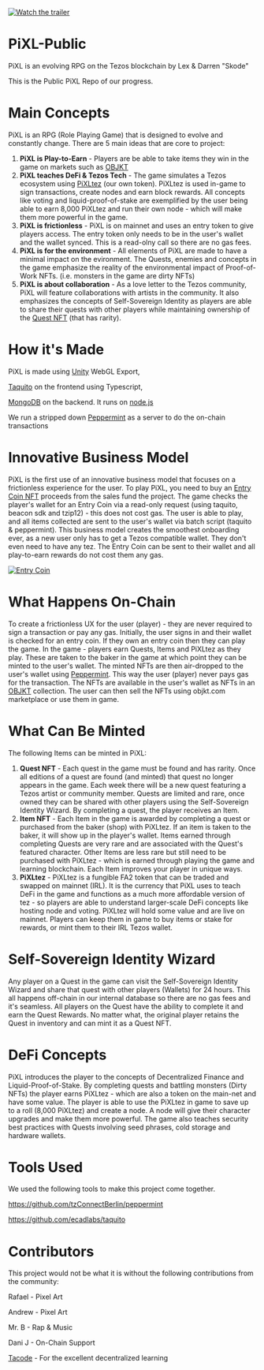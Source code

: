 [![Watch the trailer](https://img.youtube.com/vi/QVPEZzORz4w/maxresdefault.jpg)](https://youtu.be/QVPEZzORz4w)

# PiXL-Public
PiXL is an evolving RPG on the Tezos blockchain by Lex & Darren "Skode"

This is the Public PiXL Repo of our progress. 

# Main Concepts
PiXL is an RPG (Role Playing Game) that is designed to evolve and constantly change. There are 5 main ideas that are core to project:
1. **PiXL is Play-to-Earn** - Players are be able to take items they win in the game on markets such as [OBJKT](https://objkt.com)
2. **PiXL teaches DeFi & Tezos Tech** - The game simulates a Tezos ecosystem using [PiXLtez](#what-can-be-minted) (our own token). PiXLtez is used in-game to sign transactions, create nodes and earn block rewards. All concepts like voting and liquid-proof-of-stake are exemplified by the user being able to earn 8,000 PiXLtez and run their own node - which will make them more powerful in the game. 
3. **PiXL is frictionless** - PiXL is on mainnet and uses an entry token to give players access. The entry token only needs to be in the user's wallet and the wallet synced. This is a read-olny call so there are no gas fees.
4. **PiXL is for the environment** - All elements of PiXL are made to have a minimal impact on the evironment. The Quests, enemies and concepts in the game emphasize the reality of the environmental impact of Proof-of-Work NFTs. (i.e. monsters in the game are dirty NFTs)
5. **PiXL is about collaboration** - As a love letter to the Tezos community, PiXL will feature collaborations with artists in the community. It also emphasizes the concepts of Self-Sovereign Identity as players are able to share their quests with other players while maintaining ownership of the [Quest NFT](#what-can-be-minted) (that has rarity).

# How it's Made
PiXL is made using [Unity](https://unity.com/) WebGL Export, 

[Taquito](https://github.com/ecadlabs/taquito) on the frontend using Typescript, 

[MongoDB](https://www.mongodb.com/) on the backend. It runs on [node.js](https://nodejs.org/en/)

We run a stripped down [Peppermint](https://github.com/tzConnectBerlin/peppermint) as a server to do the on-chain transactions 

# Innovative Business Model
PiXL is the first use of an innovative business model that focuses on a frictionless experience for the user. To play PiXL, you need to buy an [Entry Coin NFT](https://objkt.com/asset/KT1SGdop74rGobKAETcBPnz9yQkH38hZnpBh/1) proceeds from the sales fund the project. The game checks the player's wallet for an Entry Coin via a read-only request (using taquito, beacon sdk and tzip12) - this does not cost gas. The user is able to play, and all items collected are sent to the user's wallet via batch script (taquito & peppermint). This business model creates the smoothest onboarding ever, as a new user only has to get a Tezos compatible wallet. They don't even need to have any tez. The Entry Coin can be sent to their wallet and all play-to-earn rewards do not cost them any gas.

[![Entry Coin](https://cloudflare-ipfs.com/ipfs/QmeZzZidhj8ZsuZKMmdutKDebQKyacHM46HuFhWs7bppx4/image.gif)](https://objkt.com/asset/KT1SGdop74rGobKAETcBPnz9yQkH38hZnpBh/1)

# What Happens On-Chain
To create a frictionless UX for the user (player) - they are never required to sign a transaction or pay any gas. Initially, the user signs in and their wallet is checked for an entry coin. If they own an entry coin then they can play the game. In the game - players earn Quests, Items and PiXLtez as they play. These are taken to the baker in the game at which point they can be minted to the user's wallet. The minted NFTs are then air-dropped to the user's wallet using [Peppermint](https://github.com/tzConnectBerlin/peppermint).  This way the user (player) never pays gas for the transaction. The NFTs are available in the user's wallet as NFTs in an [OBJKT](https://objkt.com) collection. The user can then sell the NFTs using objkt.com marketplace or use them in game.

# What Can Be Minted
The following Items can be minted in PiXL:
1. **Quest NFT** - Each quest in the game must be found and has rarity. Once all editions of a quest are found (and minted) that quest no longer appears in the game. Each week there will be a new quest featuring a Tezos artist or community member. Quests are limited and rare, once owned they can be shared with other players using the Self-Sovereign Identity Wizard. By completing a quest, the player receives an Item. 
2. **Item NFT** - Each Item in the game is awarded by completing a quest or purchased from the baker (shop) with PiXLtez. If an item is taken to the baker, it will show up in the player's wallet. Items earned through completing Quests are very rare and are associated with the Quest's featured character. Other Items are less rare but still need to be purchased with PiXLtez - which is earned through playing the game and learning blockchain. Each Item improves your player in unique ways.
3. **PiXLtez** - PiXLtez is a fungible FA2 token that can be traded and swapped on mainnet (IRL). It is the currency that PiXL uses to teach DeFi in the game and functions as a much more affordable version of tez - so players are able to understand larger-scale DeFi concepts like hosting node and voting. PiXLtez will hold some value and are live on mainnet. Players can keep them in game to buy items or stake for rewards, or mint them to their IRL Tezos wallet.

# Self-Sovereign Identity Wizard
Any player on a Quest in the game can visit the Self-Sovereign Identity Wizard and share that quest with other players (Wallets) for 24 hours. This all happens off-chain in our internal database so there are no gas fees and it's seamless. All players on the Quest have the ability to complete it and earn the Quest Rewards. No matter what, the original player retains the Quest in inventory and can mint it as a Quest NFT. 

# DeFi Concepts
PiXL introduces the player to the concepts of Decentralized Finance and Liquid-Proof-of-Stake. By completing quests and battling monsters (Dirty NFTs) the player earns PiXLtez - which are also a token on the main-net and have some value. The player is able to use the PiXLtez in game to save up to a roll (8,000 PiXLtez) and create a node. A node will give their character upgrades and make them more powerful. The game also teaches security best practices with Quests involving seed phrases, cold storage and hardware wallets. 

# Tools Used
We used the following tools to make this project come together.

https://github.com/tzConnectBerlin/peppermint

https://github.com/ecadlabs/taquito

# Contributors
This project would not be what it is without the following contributions from the community:

Rafael - Pixel Art

Andrew - Pixel Art

Mr. B - Rap & Music

Dani J - On-Chain Support

[Tacode](https://tacode.dev/courses/dev-starter/) - For the excellent decentralized learning






